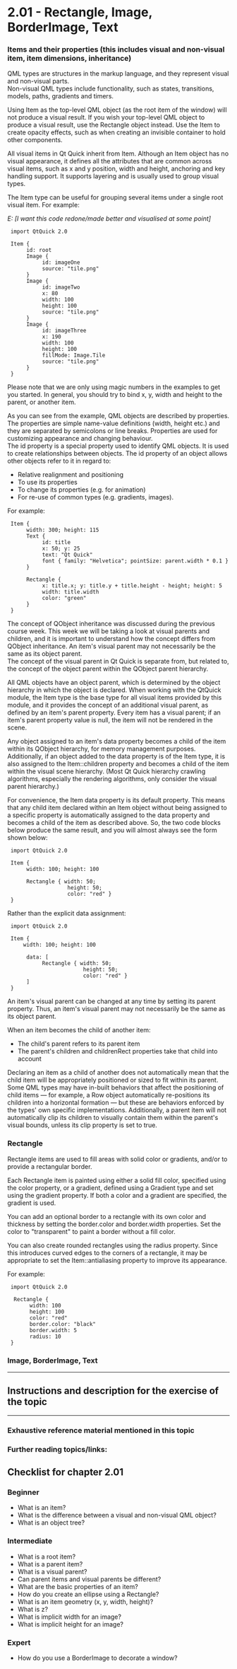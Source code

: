 # 2.01 - Rectangle, Image, BorderImage, Text 

### Items and their properties (this includes visual and non-visual item, item dimensions, inheritance)

QML types are structures in the markup language, and they represent visual and non-visual parts.  
Non-visual QML types include functionality, such as states, transitions, models, paths, gradients and timers. 

Using Item as the top-level QML object (as the root item of the window) will not produce a visual result. If you wish your top-level QML object to produce a visual result, use the Rectangle object instead. Use the Item to create opacity effects, such as when creating an invisible container to hold other components.


All visual items in Qt Quick inherit from Item. Although an Item object has no visual appearance, it defines all the attributes that are common across visual items, such as x and y position, width and height, anchoring and key handling support. It supports layering and is usually used to group visual types.

The Item type can be useful for grouping several items under a single root visual item. For example:

*E: [I want this code redone/made better and visualised at some point]*

     import QtQuick 2.0

     Item {
          id: root
          Image {
               id: imageOne
               source: "tile.png"
          }
          Image {
               id: imageTwo
               x: 80
               width: 100
               height: 100
               source: "tile.png"
          }
          Image {
               id: imageThree
               x: 190
               width: 100
               height: 100
               fillMode: Image.Tile
               source: "tile.png"
          }
     }
     
 
Please note that we are only using magic numbers in the examples to get you started. In general, you should try to bind x, y, width and height to the parent, or another item.

As you can see from the example, QML objects are described by properties. The properties are simple name-value definitions (width, height etc.) and they are separated by semicolons or line breaks. Properties are used for customizing appearance and changing behaviour.  
The id property is a special property used to identify QML objects. It is used to create relationships between objects. The id property of an object allows other objects refer to it in regard to:

* Relative realignment and positioning
* To use its properties
* To change its properties (e.g. for animation)
* For re-use of common types (e.g. gradients, images).

For example:

     Item { 
          width: 300; height: 115 
          Text { 
               id: title 
               x: 50; y: 25 
               text: "Qt Quick" 
               font { family: "Helvetica"; pointSize: parent.width * 0.1 } 
          } 
   
          Rectangle { 
               x: title.x; y: title.y + title.height - height; height: 5 
               width: title.width 
               color: "green" 
          } 
     } 

The concept of QObject inheritance was discussed during the previous course week. This week we will be taking a look at visual parents and children, and it is important to understand how the concept differs from QObject inheritance. An item's visual parent may not necessarily be the same as its object parent.  
The concept of the visual parent in Qt Quick is separate from, but related to, the concept of the object parent within the QObject parent hierarchy.

All QML objects have an object parent, which is determined by the object hierarchy in which the object is declared. When working with the QtQuick module, the Item type is the base type for all visual items provided by this module, and it provides the concept of an additional visual parent, as defined by an item's parent property. Every item has a visual parent; if an item's parent property value is null, the item will not be rendered in the scene.

Any object assigned to an item's data property becomes a child of the item within its QObject hierarchy, for memory management purposes. Additionally, if an object added to the data property is of the Item type, it is also assigned to the Item::children property and becomes a child of the item within the visual scene hierarchy. (Most Qt Quick hierarchy crawling algorithms, especially the rendering algorithms, only consider the visual parent hierarchy.)

For convenience, the Item data property is its default property. This means that any child item declared within an Item object without being assigned to a specific property is automatically assigned to the data property and becomes a child of the item as described above. So, the two code blocks below produce the same result, and you will almost always see the form shown below: 

     import QtQuick 2.0

     Item {
          width: 100; height: 100

          Rectangle { width: 50;
                       height: 50;
                       color: "red" }
     }
       
Rather than the explicit data assignment:

     import QtQuick 2.0

     Item {
         width: 100; height: 100

          data: [
               Rectangle { width: 50;
                            height: 50;
                            color: "red" }
          ]
     }

An item's visual parent can be changed at any time by setting its parent property. Thus, an item's visual parent may not necessarily be the same as its object parent.

When an item becomes the child of another item:

* The child's parent refers to its parent item
* The parent's children and childrenRect properties take that child into account

Declaring an item as a child of another does not automatically mean that the child item will be appropriately positioned or sized to fit within its parent. Some QML types may have in-built behaviors that affect the positioning of child items — for example, a Row object automatically re-positions its children into a horizontal formation — but these are behaviors enforced by the types' own specific implementations. Additionally, a parent item will not automatically clip its children to visually contain them within the parent's visual bounds, unless its clip property is set to true.


### Rectangle

Rectangle items are used to fill areas with solid color or gradients, and/or to provide a rectangular border.

Each Rectangle item is painted using either a solid fill color, specified using the color property, or a gradient, defined using a Gradient type and set using the gradient property. If both a color and a gradient are specified, the gradient is used.

You can add an optional border to a rectangle with its own color and thickness by setting the border.color and border.width properties. Set the color to "transparent" to paint a border without a fill color.

You can also create rounded rectangles using the radius property. Since this introduces curved edges to the corners of a rectangle, it may be appropriate to set the Item::antialiasing property to improve its appearance.

For example:

     import QtQuick 2.0

      Rectangle {
           width: 100
           height: 100
           color: "red"
           border.color: "black"
           border.width: 5
           radius: 10
     }

### Image, BorderImage, Text

***

## Instructions and description for the exercise of the topic

***

### Exhaustive reference material mentioned in this topic


### Further reading topics/links:

## Checklist for chapter 2.01

### Beginner

* What is an item?
* What is the difference between a visual and non-visual QML object?
* What is an object tree?

### Intermediate

* What is a root item?
* What is a parent item?
* What is a visual parent?
* Can parent items and visual parents be different?
* What are the basic properties of an item?
* How do you create an ellipse using a Rectangle?
* What is an item geometry (x, y, width, height)?
* What is z?
* What is implicit width for an image?
* What is implicit height for an image?

### Expert

* How do you use a BorderImage to decorate a window?
